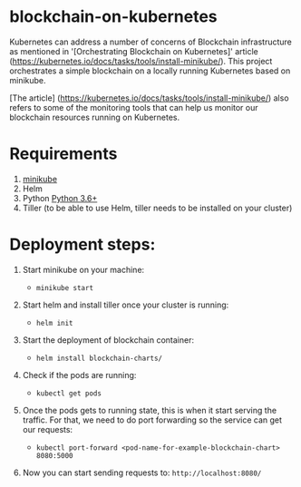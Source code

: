 # blockchain-on-kubernetes
Kubernetes can address a number of concerns of Blockchain infrastructure as mentioned in  '[Orchestrating Blockchain on Kubernetes]' article (https://kubernetes.io/docs/tasks/tools/install-minikube/). This project orchestrates a simple blockchain on a locally running Kubernetes based on minikube. 

[The article] (https://kubernetes.io/docs/tasks/tools/install-minikube/) also refers to some of the monitoring tools that can help us monitor our blockchain resources running on Kubernetes. 

# Requirements
1. [minikube](https://kubernetes.io/docs/tasks/tools/install-minikube/) 
2. Helm
3. Python [Python 3.6+](https://www.python.org/downloads/)
4. Tiller (to be able to use Helm, tiller needs to be installed on your cluster)

# Deployment steps:
1. Start minikube on your machine:
	* ``` minikube start ```
2. Start helm and install tiller once your cluster is running:
	* ``` helm init ```
3. Start the deployment of blockchain container:
	* ``` helm install blockchain-charts/ ```

4. Check if the pods are running: 
	* ``` kubectl get pods ```

5. Once the pods gets to running state, this is when it start serving the traffic. For that, we need to do port forwarding so the service can get our requests:
	* ``` kubectl port-forward <pod-name-for-example-blockchain-chart> 8080:5000 ```
	
6. Now you can start sending requests to: 
``` http://localhost:8080/ ```

	
	
 
 